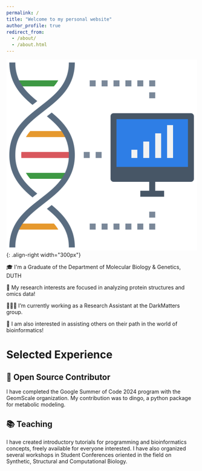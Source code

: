 ```yaml
---
permalink: /
title: "Welcome to my personal website"
author_profile: true
redirect_from: 
  - /about/
  - /about.html
---
```



![](/files/computer-dna.png){: .align-right width="300px"}

🎓 I'm a Graduate of the Department of Molecular Biology & Genetics, DUTH

🔬 My research interests are focused in analyzing protein structures and omics data!

👨🏻‍💻 I’m currently working as a Research Assistant at the DarkMatters group.

🚀 I am also interested in assisting others on their path in the world of bioinformatics!



# Selected Experience

## 🤖 Open Source Contributor

I have completed the Google Summer of Code 2024 program with the GeomScale organization.
My contribution was to dingo, a python package for metabolic modeling.

## 📚 Teaching

I have created introductory tutorials for programming and bioinformatics concepts, freely available for everyone interested.
I have also organized several workshops in Student Conferences oriented in the field on Synthetic, Structural 
and Computational Biology.